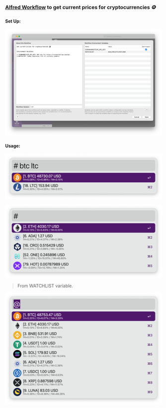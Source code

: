 ### [Alfred Workflow](https://www.alfredapp.com/workflows/) to get current prices for cryptocurrencies 🪙


#### Set Up:

![vars example](/img/screenshots/vars.png)


#### Usage:

![search example](/img/screenshots/search.png)

![watchlist example](/img/screenshots/watchlist.png)
> From WATCHLIST variable.

![marketcap example](/img/screenshots/marketcap.png)